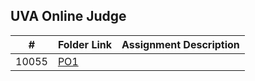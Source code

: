 ##  UVA Online Judge

|   #   | Folder Link | Assignment Description |
| :---: | ----------- | ---------------------- |
| 10055 | [PO1](https://github.com/UselessFuwu/4883-Prog-Tech/tree/main/Assignments/UVA%20Algorithms/10055%20-%20Hashmat%20The%20Brave%20Warrior)|

